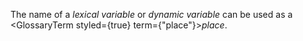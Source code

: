 



The name of a *lexical variable* or *dynamic variable* can be used as a <GlossaryTerm styled={true} term={"place"}><i>place</i></GlossaryTerm>. 




